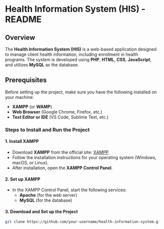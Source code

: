 # Health Information System (HIS) - README

## Overview
The **Health Information System (HIS)** is a web-based application designed to manage client health information, including enrollment in health programs. The system is developed using **PHP**, **HTML**, **CSS**, **JavaScript**, and utilizes **MySQL** as the database.

## Prerequisites
Before setting up the project, make sure you have the following installed on your machine:
- **XAMPP** (or **WAMP**)
- **Web Browser** (Google Chrome, Firefox, etc.)
- **Text Editor or IDE** (VS Code, Sublime Text, etc.)

### Steps to Install and Run the Project

#### 1. Install XAMPP
- Download **XAMPP** from the official site: [XAMPP](https://www.apachefriends.org/index.html).
- Follow the installation instructions for your operating system (Windows, macOS, or Linux).
- After installation, open the **XAMPP Control Panel**.

#### 2. Set up XAMPP
- In the XAMPP Control Panel, start the following services:
    - **Apache** (for the web server)
    - **MySQL** (for the database)

#### 3. Download and Set up the Project
```bash
git clone https://github.com/your-username/health-information-system.git
